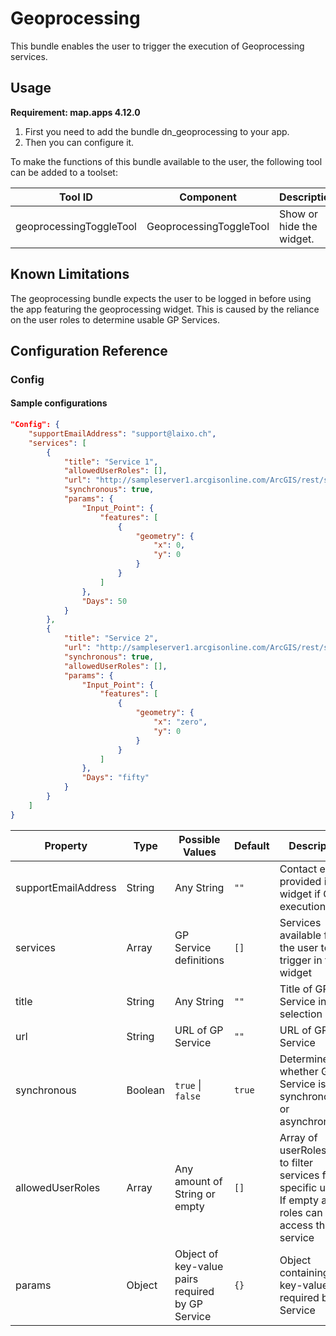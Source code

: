 # Geoprocessing
This bundle enables the user to trigger the execution of Geoprocessing services.

## Usage
**Requirement: map.apps 4.12.0**

1. First you need to add the bundle dn_geoprocessing to your app.
2. Then you can configure it.

To make the functions of this bundle available to the user, the following tool can be added to a toolset:

| Tool ID                 | Component               | Description              |
|-------------------------|-------------------------|--------------------------|
| geoprocessingToggleTool | GeoprocessingToggleTool | Show or hide the widget. |

## Known Limitations
The geoprocessing bundle expects the user to be logged in before using the app featuring the geoprocessing widget.
This is caused by the reliance on the user roles to determine usable GP Services.

## Configuration Reference

### Config

#### Sample configurations
```json
"Config": {
    "supportEmailAddress": "support@laixo.ch",
    "services": [
        {
            "title": "Service 1",
            "allowedUserRoles": [],
            "url": "http://sampleserver1.arcgisonline.com/ArcGIS/rest/services/Specialty/ESRI_Currents_World/GPServer/MessageInABottle",
            "synchronous": true,
            "params": {
                "Input_Point": {
                    "features": [
                        {
                            "geometry": {
                                "x": 0,
                                "y": 0
                            }
                        }
                    ]
                },
                "Days": 50
            }
        },
        {
            "title": "Service 2",
            "url": "http://sampleserver1.arcgisonline.com/ArcGIS/rest/services/Specialty/ESRI_Currents_World/GPServer/MessageInABottle",
            "synchronous": true,
            "allowedUserRoles": [],
            "params": {
                "Input_Point": {
                    "features": [
                        {
                            "geometry": {
                                "x": "zero",
                                "y": 0
                            }
                        }
                    ]
                },
                "Days": "fifty"
            }
        }
    ]
}
```

| Property            | Type      | Possible Values                                  | Default     | Description                                                                                               |
|---------------------|-----------|--------------------------------------------------|-------------|-----------------------------------------------------------------------------------------------------------|
| supportEmailAddress | String    | Any String                                       | ```""```    | Contact email provided in widget if GP execution fails                                                    |                                                                                     |
| services            | Array     | GP Service definitions                           | ```[]```    | Services available for the user to trigger in the widget                                                  |
| title               | String    | Any String                                       | ```""```    | Title of GP Service in selection                                                                          |
| url                 | String    | URL of GP Service                                | ```""```    | URL of GP Service                                                                                         |
| synchronous         | Boolean   | ```true``` &#124; ```false```                    | ```true```  | Determines whether GP Service is run synchronously or asynchronously                                      |
| allowedUserRoles    | Array     | Any amount of String or empty                    | ```[]```    | Array of userRoles used to filter services for specific users. If empty all roles can access this service |
| params              | Object    | Object of key-value pairs required by GP Service | ```{}```    | Object containing any key-value pair required by GP Service                                               |
